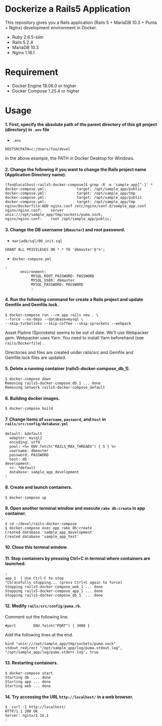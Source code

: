 Dockerize a Rails5 Application
=======================

This repository gives you a Rails application (Rails 5 + MariaDB 10.3 + Puma + Nginx) development environment in Docker.

* Ruby 2.6.5-slim
* Rails 5.2.4
* MariaDB 10.3
* Nginx 1.16.1

Requirement
=======================

* Docker Engine 18.06.0 or higher
* Docker Compose 1.25.4 or higher

Usage
=======================

#### 1. First, specify the absolute path of the parent directory of this git project (directory) in `.env` file

* `.env`
``` console
HOSTSRCPATH=c:/Users/foo/devel
```
In the above example, the PATH in Docker Desktop for Windows.

#### 2. Change the following if you want to change the Rails project name (Application Directory name).

```shell-session
[foo@localhost:rails5-docker-compose]$ grep -R -e 'sample_app[^-]' *
docker-compose.yml:              target: /opt/sample_app/public
docker-compose.yml:              target: /opt/sample_app/tmp
docker-compose.yml:              target: /opt/sample_app/public
docker-compose.yml:              target: /opt/sample_app/tmp
nginx/Dockerfile:ADD nginx.conf /etc/nginx/conf.d/sample_app.conf
nginx/nginx.conf:    server unix:///opt/sample_app/tmp/sockets/puma.sock;
nginx/nginx.conf:    root /opt/sample_app/public;
```

#### 3. Change the DB username (`dbmaster`) and root password.

* `mariadb/sql/00_init.sql`
```console
GRANT ALL PRIVILEGES ON *.* TO 'dbmaster'@'%';
```

* `docker-compose.yml`
```console
:
       environment:
            MYSQL_ROOT_PASSWORD: PASSWORD
            MYSQL_USER: dbmaster
            MYSQL_PASSWORD: PASSWORD
            :
```

#### 4. Run the following command for create a Rails project and update Gemfile and Gemfile.lock.

```shell-session
$ docker-compose run --rm app rails new . \
--force --no-deps --database=mysql \
--skip-turbolinks --skip-coffee --skip-sprockets --webpack
```

Asset Pipline (Sporokets) seems to be out of date.
We'll use Webpacker gem.
Webpacker uses Yarn. You need to install Yarn beforehand (see `rails/Dockerfile`) .


Directories and files are created under rails/src and Gemfile and Gemfile.lock files are updated.

#### 5. Delete a running container (rails5-docker-compose\_db\_1).

```shell-session
$ docker-compose down
Removing rails5-docker-compose_db_1 ... done
Removing network rails5-docker-compose_default
```

#### 6. Building docker images.

```shell-session
$ docker-compose build
```

#### 7. Change items of `username`, `password`, and `host` in `rails/src/config/database.yml`

```console
default: &default
  adapter: mysql2
  encoding: utf8
  pool: <%= ENV.fetch("RAILS_MAX_THREADS") { 5 } %>
  username: dbmaster
  password: PASSWORD
  host: db
development:
  <<: *default
  database: sample_app_development
:
```

#### 8. Create and launch containers.

```shell-session
$ docker-compose up
```

#### 9. Open another terminal window and execute `rake db:create` in app container.

```shell-session
$ cd ~/devel/rails-docker-compose
$ docker-compose exec app rake db:create
Created database 'sample_app_development'
Created database 'sample_app_test'
```

#### 10. Close this termnal window.

#### 11. Stop containers by pressing Ctrl+C in termnal where containers are launched.

```shell-session
:
app_1  | Use Ctrl-C to stop
^CGracefully stopping... (press Ctrl+C again to force)
Stopping rails5-docker-compose_web_1 ... done
Stopping rails5-docker-compose_app_1 ... done
Stopping rails5-docker-compose_db_1  ... done
```

#### 12. Modify `rails/src/config/puma.rb`.

Comment out the following line.
```console
#port        ENV.fetch("PORT") { 3000 }
```

Add the following lines at the end.
```console
bind "unix:///opt/sample_app/tmp/sockets/puma.sock"
stdout_redirect "/opt/sample_app/log/puma.stdout.log",  "/opt/sample_app/log/puma.stderr.log", true
```

#### 13. Restarting containers.

```shell-session
$ docker-compose start
Starting db  ... done
Starting app ... done
Starting web ... done
```

#### 14. Try accessing the URL `http://localhost/` in a web browser.

```shell-session
$  curl -I http://localhost/
HTTP/1.1 200 OK
Server: nginx/1.16.1
:
```
